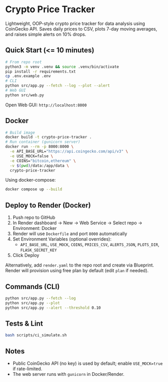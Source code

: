# Crypto Price Tracker

Lightweight, OOP-style crypto price tracker for data analysis using CoinGecko API. Saves daily prices to CSV, plots 7-day moving averages, and raises simple alerts on 10% drops.

## Quick Start (<= 10 minutes)

```bash
# From repo root
python3 -m venv .venv && source .venv/bin/activate
pip install -r requirements.txt
cp .env.example .env
# CLI
python src/app.py --fetch --log --plot --alert
# Web GUI
python src/web.py
```

Open Web GUI: `http://localhost:8000`

## Docker
```bash
# Build image
docker build -t crypto-price-tracker .
# Run container (gunicorn server)
docker run --rm -p 8000:8000 \
  -e API_BASE_URL="https://api.coingecko.com/api/v3" \
  -e USE_MOCK=false \
  -e COINS="bitcoin,ethereum" \
  -v $(pwd)/data:/app/data \
  crypto-price-tracker
```

Using docker-compose:
```bash
docker compose up --build
```

## Deploy to Render (Docker)
1) Push repo to GitHub
2) In Render dashboard → New → Web Service → Select repo → Environment: Docker
3) Render will use `Dockerfile` and port `8000` automatically
4) Set Environment Variables (optional overrides):
   - `API_BASE_URL`, `USE_MOCK`, `COINS`, `PRICES_CSV`, `ALERTS_JSON`, `PLOTS_DIR`, `FLASK_SECRET_KEY`
5) Click Deploy

Alternatively, add `render.yaml` to the repo root and create via Blueprint. Render will provision using free plan by default (edit `plan` if needed).

## Commands (CLI)
```bash
python src/app.py --fetch --log
python src/app.py --plot
python src/app.py --alert --threshold 0.10
```

## Tests & Lint
```bash
bash scripts/ci_simulate.sh
```

## Notes
- Public CoinGecko API (no key) is used by default; enable `USE_MOCK=true` if rate-limited.
- The web server runs with `gunicorn` in Docker/Render.
